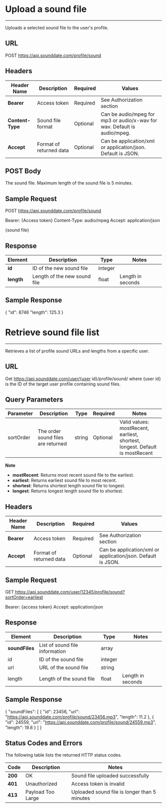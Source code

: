 # Upload a sound file
----
Uploads a selected sound file to the user's profile.


## URL
POST https://api.sounddate.com/profile/sound

## Headers
| Header Name | Description | Required | Values |
|---|---|---|---|
| **Bearer** | Access token | Required | See Authorization section |
| **Content-Type** | Sound file format | Optional | Can be audio/mpeg for mp3 or audio/x-wav for wav. Default is audio/mpeg. |
| **Accept** | Format of returned data | Optional | Can be application/xml or application/json. Default is JSON. |

## POST Body
The sound file. Maximum length of the sound file is 5 minutes.

## Sample Request
POST https://api.sounddate.com/profile/sound

Bearer: {Access token}
Content-Type: audio/mpeg
Accept: application/json

{sound file}

## Response
| Element | Description | Type | Notes |
|---|---|---|---|
| **id** | ID of the new sound file | integer | |
| **length** | Length of the new sound file | float | Length in seconds |

## Sample Response
{
  "id": 8746
  "length": 125.3
}

# Retrieve sound file list
---
Retrieves a list of profile sound URLs and lengths from a specific user.

## URL
Get https://api.sounddate.com/user/{user id}/profile/sound/
where {user id} is the ID of the target user profile containing sound files.

## Query Parameters
Parameter | Description | Type | Required | Notes |
---|---|---|---|---
sortOrder | The order sound files are returned | string | Optional | Valid values: mostRecent, earliest, shortest, longest. Default is mostRecent |

**Note**
* **mostRecent**: Returns most recent sound file to the earliest.
* **earliest**: Returns earliest sound file to most recent.
* **shortest**: Returns shortest length sound file to longest.
* **longest**: Returns longest length sound file to shortest.

## Headers
Header Name | Description | Required | Values
---|---|---|---
**Bearer** | Access token | Required | See Authorization section
**Accept** | Format of returned data | Optional | Can be application/xml or application/json. Default is JSON.

## Sample Request
GET https://api.sounddate.com/user/12345/profile/sound?sortOrder=earliest

Bearer: {access token}
Accept: application/json

## Response
Element | Description | Type | Notes
---|---|---|---
**soundFiles** | List of sound file information | array | 
  id | ID of the sound file | integer |
  url | URL of the sound file | string | 
  length | Length of the sound file | float | Length in seconds

## Sample Response
{
  "soundFiles": [
  {
    "id": 23456,
    "url": "https://api.sounddate.com/profile/sound/23456.mp3",
    "length": 11.2
  },
  {
    "id": 24559,
    "url": "https://api.sounddate.com/profile/sound/24559.mp3",
  "length": 19.8
  }
  ]
}

## Status Codes and Errors
The following table lists the returned HTTP status codes.

Code | Description | Notes 
---|---|---
**200** | OK | Sound file uploaded successfully
**401** | Unauthorized | Access token is invalid
**413** | Payload Too Large | Uploaded sound file is longer than 5 minutes